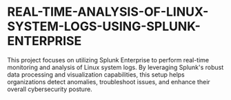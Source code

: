 # REAL-TIME-ANALYSIS-OF-LINUX-SYSTEM-LOGS-USING-SPLUNK-ENTERPRISE
This project focuses on utilizing Splunk Enterprise to perform real-time monitoring and analysis of Linux system logs. By leveraging Splunk's robust data processing and visualization capabilities, this setup helps organizations detect anomalies, troubleshoot issues, and enhance their overall cybersecurity posture.

